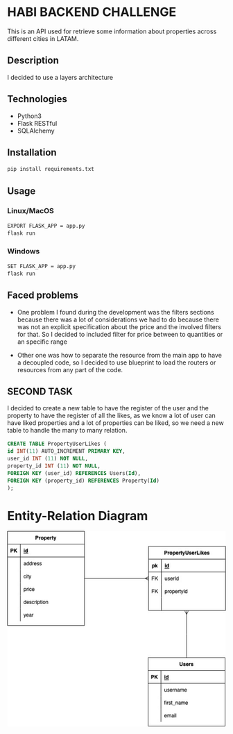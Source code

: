 # HABI BACKEND CHALLENGE

This is an API used for retrieve some information about properties across different cities in LATAM.  

## Description
I decided to use a layers architecture 

## Technologies
- Python3
- Flask RESTful
- SQLAlchemy

## Installation

```bash
pip install requirements.txt
```

## Usage

### Linux/MacOS
```bash
EXPORT FLASK_APP = app.py
flask run
```

### Windows
```bash
SET FLASK_APP = app.py
flask run
```
## Faced problems

- One problem I found during the development was the filters sections because there was a lot of considerations we had to do because there was not an explicit specification about the price and the involved filters for that. So I decided to included filter for price between to quantities or an specific range

- Other one was how to separate the resource from the main app to have a decoupled code, so I decided to use blueprint to load the routers or resources from any part of the code.

## SECOND TASK

I decided to create a new table to have the register of the user and the property to have the register of all the likes, as we know a lot of user can have liked properties and a lot of properties can be liked, so we need a new table to handle the many to many relation.

```sql
CREATE TABLE PropertyUserLikes (
id INT(11) AUTO_INCREMENT PRIMARY KEY,
user_id INT (11) NOT NULL,
property_id INT (11) NOT NULL,
FOREIGN KEY (user_id) REFERENCES Users(Id),
FOREIGN KEY (property_id) REFERENCES Property(Id)
);

```
# Entity-Relation Diagram
![Entity-Relation Diagram](diagram.jpeg)


